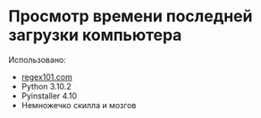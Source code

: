 # Просмотр времени последней загрузки компьютера
Использовано:
- [regex101.com](https://regex101.com/)
- Python 3.10.2
- Pyinstaller 4.10
- Немножечко скилла и мозгов
